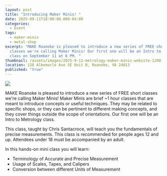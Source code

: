 ```yaml
---
layout: post
title: "Introducing Maker Minis! "
date: 2025-09-11T18:00:00.000-04:00
categories:
  - Event
tags:
  - maker-minis
  - metal-shop
excerpt: "MAKE Roanoke is pleased to introduce a new series of FREE short
  classes we're calling Maker Minis! Our first one will be an Intro to Metrology
  class on September 11 at 6 PM. "
thumbnail: /assets/images/2025-9-11-metrology-maker-minis-website-1200-x-300-px-2.png
location: 128 Albemarle Ave SE Unit B, Roanoke, VA 24013
published: "true"
---
```

![](/assets/images/2025-9-11-metrology-maker-minis-website-1200-x-300-px-2.png)

MAKE Roanoke is pleased to introduce a new series of FREE short classes we're calling Maker Minis! Maker Minis are brief ~1 hour classes that are meant to introduce concepts or useful techniques. They may be related to specific shops, or they can be pertinent to different making concepts, and they cover things outside the scope of orientations. Our first one will be an Intro to Metrology class. 

This class, taught by Chris Santacroce, will teach you the fundamentals of precise measurements. This class is recommended for people ages 12 and up. Attendees under 18 must be accompanied by an adult.

In this hands-on mini class you will learn:

* Terminology of Accurate and Precise Measurement
* Usage of Scales, Tapes, and Calipers
* Conversion between different Units of Measurement
